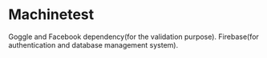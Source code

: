 # Machinetest
Goggle and Facebook dependency(for the validation purpose).
Firebase(for authentication and database management system).
